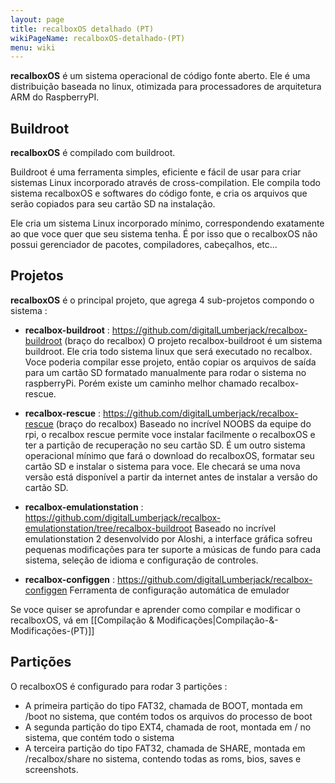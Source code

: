 ```yaml
---
layout: page
title: recalboxOS detalhado (PT)
wikiPageName: recalboxOS-detalhado-(PT)
menu: wiki
---
```


**recalboxOS** é um sistema operacional de código fonte aberto. Ele é uma distribuição baseada no linux, otimizada para processadores de arquitetura ARM do  RaspberryPI.

## Buildroot
**recalboxOS** é compilado com buildroot.

Buildroot é uma ferramenta simples, eficiente e fácil de usar para criar sistemas Linux incorporado através de cross-compilation. Ele compila todo sistema recalboxOS e softwares do código fonte, e cria os arquivos que serão copiados para seu cartão SD na instalação.

Ele cria um sistema Linux incorporado mínimo, correspondendo exatamente ao que voce quer que seu sistema tenha.
É por isso que o recalboxOS não possui gerenciador de pacotes, compiladores, cabeçalhos, etc...

## Projetos
**recalboxOS** é o principal projeto, que agrega 4 sub-projetos compondo o sistema :

- **recalbox-buildroot** :
https://github.com/digitalLumberjack/recalbox-buildroot (braço do recalbox)
O projeto recalbox-buildroot é um sistema buildroot. Ele cria todo sistema linux que será executado no recalbox. Voce poderia compilar esse projeto, então copiar os arquivos de saída para um cartão SD formatado manualmente para rodar o sistema no raspberryPi. Porém existe um caminho melhor chamado recalbox-rescue.

- **recalbox-rescue** :
https://github.com/digitalLumberjack/recalbox-rescue (braço do recalbox)
Baseado no incrível NOOBS da equipe do rpi, o recalbox rescue permite voce instalar facilmente o  recalboxOS e ter a partição de recuperação no seu cartão SD. É um outro sistema operacional mínimo que fará o download do recalboxOS, formatar seu cartão SD e instalar o sistema para voce.
Ele checará se uma nova versão está disponível a partir da internet antes de instalar a versão do cartão SD. 

- **recalbox-emulationstation** :
https://github.com/digitalLumberjack/recalbox-emulationstation/tree/recalbox-buildroot
Baseado no incrível emulationstation 2 desenvolvido por Aloshi, a interface gráfica sofreu pequenas modificações para ter suporte a músicas de fundo para cada sistema, seleção de idioma e configuração de controles.

- **recalbox-configgen** :
https://github.com/digitalLumberjack/recalbox-configgen
Ferramenta de configuração automática de emulador

Se voce quiser se aprofundar e aprender como compilar e modificar o recalboxOS, vá em [[Compilação & Modificações|Compilação-&-Modificações-(PT)]]

## Partições
O recalboxOS é configurado para rodar 3 partições :
- A primeira partição do tipo FAT32, chamada de BOOT, montada em /boot no sistema, que contém todos os arquivos do processo de boot
- A segunda partição do tipo EXT4, chamada de root, montada em / no sistema, que contém todo o sistema
- A terceira partição do tipo FAT32, chamada de SHARE, montada em /recalbox/share no sistema, contendo todas as roms, bios, saves e screenshots.
